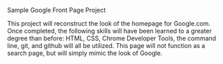 Sample Google Front Page Project

This project will reconstruct the look of the homepage for Google.com. Once completed, the following skills will have been learned to a greater degree than before: HTML, CSS, Chrome Developer Tools, the command line, git, and github will all be utilized. This page will not function as a search page, but will simply mimic the look of Google.